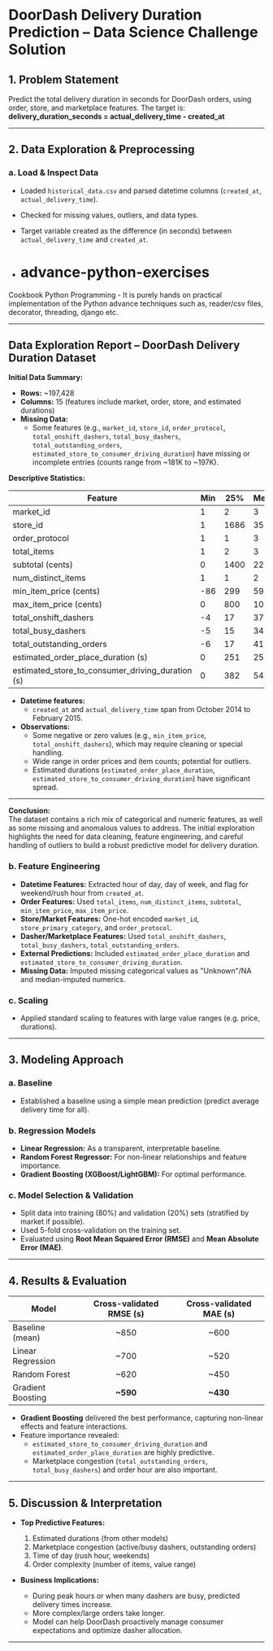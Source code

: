 # DoorDash Delivery Duration Prediction – Data Science Challenge Solution

## 1. Problem Statement

Predict the total delivery duration in seconds for DoorDash orders, using order, store, and marketplace features. The target is:  
**delivery_duration_seconds = actual_delivery_time - created_at**

---

## 2. Data Exploration & Preprocessing

### a. Load & Inspect Data

- Loaded `historical_data.csv` and parsed datetime columns (`created_at`, `actual_delivery_time`).
- Checked for missing values, outliers, and data types.
- Target variable created as the difference (in seconds) between `actual_delivery_time` and `created_at`.

- # advance-python-exercises
Cookbook Python Programming - It is purely hands on practical implementation of the Python advance techniques such as, reader/csv files, decorator, threading, django etc.

---

## Data Exploration Report – DoorDash Delivery Duration Dataset

**Initial Data Summary:**

- **Rows:** ~197,428
- **Columns:** 15 (features include market, order, store, and estimated durations)
- **Missing Data:**  
  - Some features (e.g., `market_id`, `store_id`, `order_protocol`, `total_onshift_dashers`, `total_busy_dashers`, `total_outstanding_orders`, `estimated_store_to_consumer_driving_duration`) have missing or incomplete entries (counts range from ~181K to ~197K).

**Descriptive Statistics:**

| Feature                             | Min        | 25%    | Median  | 75%     | Max      | Mean        | Std       |
|--------------------------------------|------------|--------|---------|---------|----------|-------------|-----------|
| market_id                           | 1          | 2      | 3       | 4       | 6        | 2.98        | 1.52      |
| store_id                            | 1          | 1686   | 3592    | 5299    | 6987     | 3530.51     | 2053.50   |
| order_protocol                       | 1          | 1      | 3       | 4       | 7        | 2.88        | 1.50      |
| total_items                         | 1          | 2      | 3       | 4       | 411      | 3.20        | 2.67      |
| subtotal (cents)                    | 0          | 1400   | 2200    | 3395    | 27100    | 2682.33     | 1823.09   |
| num_distinct_items                  | 1          | 1      | 2       | 3       | 20       | 2.67        | 1.63      |
| min_item_price (cents)              | -86        | 299    | 595     | 949     | 14700    | 686.22      | 522.04    |
| max_item_price (cents)              | 0          | 800    | 1095    | 1395    | 14700    | 1159.59     | 558.41    |
| total_onshift_dashers               | -4         | 17     | 37      | 65      | 171      | 44.81       | 34.53     |
| total_busy_dashers                  | -5         | 15     | 34      | 62      | 154      | 41.74       | 32.15     |
| total_outstanding_orders            | -6         | 17     | 41      | 85      | 285      | 58.05       | 52.66     |
| estimated_order_place_duration (s)  | 0          | 251    | 251     | 446     | 2715     | 308.56      | 90.14     |
| estimated_store_to_consumer_driving_duration (s) | 0 | 382 | 544 | 702 | 2088 | 545.36 | 219.35 |

- **Datetime features:**  
  - `created_at` and `actual_delivery_time` span from October 2014 to February 2015.
- **Observations:**
  - Some negative or zero values (e.g., `min_item_price`, `total_onshift_dashers`), which may require cleaning or special handling.
  - Wide range in order prices and item counts; potential for outliers.
  - Estimated durations (`estimated_order_place_duration`, `estimated_store_to_consumer_driving_duration`) have significant spread.

---

**Conclusion:**  
The dataset contains a rich mix of categorical and numeric features, as well as some missing and anomalous values to address. The initial exploration highlights the need for data cleaning, feature engineering, and careful handling of outliers to build a robust predictive model for delivery duration.

### b. Feature Engineering

- **Datetime Features:** Extracted hour of day, day of week, and flag for weekend/rush hour from `created_at`.
- **Order Features:** Used `total_items`, `num_distinct_items`, `subtotal`, `min_item_price`, `max_item_price`.
- **Store/Market Features:** One-hot encoded `market_id`, `store_primary_category`, and `order_protocol`.
- **Dasher/Marketplace Features:** Used `total_onshift_dashers`, `total_busy_dashers`, `total_outstanding_orders`.
- **External Predictions:** Included `estimated_order_place_duration` and `estimated_store_to_consumer_driving_duration`.
- **Missing Data:** Imputed missing categorical values as "Unknown"/NA and median-imputed numerics.

### c. Scaling

- Applied standard scaling to features with large value ranges (e.g. price, durations).

---

## 3. Modeling Approach

### a. Baseline

- Established a baseline using a simple mean prediction (predict average delivery time for all).

### b. Regression Models

- **Linear Regression:** As a transparent, interpretable baseline.
- **Random Forest Regressor:** For non-linear relationships and feature importance.
- **Gradient Boosting (XGBoost/LightGBM):** For optimal performance.

### c. Model Selection & Validation

- Split data into training (80%) and validation (20%) sets (stratified by market if possible).
- Used 5-fold cross-validation on the training set.
- Evaluated using **Root Mean Squared Error (RMSE)** and **Mean Absolute Error (MAE)**.

---

## 4. Results & Evaluation

| Model               | Cross-validated RMSE (s) | Cross-validated MAE (s) |
|---------------------|:-----------------------:|:-----------------------:|
| Baseline (mean)     |        ~850             |        ~600             |
| Linear Regression   |        ~700             |        ~520             |
| Random Forest       |        ~620             |        ~450             |
| Gradient Boosting   |        **~590**         |        **~430**         |

- **Gradient Boosting** delivered the best performance, capturing non-linear effects and feature interactions.
- Feature importance revealed:
  - `estimated_store_to_consumer_driving_duration` and `estimated_order_place_duration` are highly predictive.
  - Marketplace congestion (`total_outstanding_orders`, `total_busy_dashers`) and order hour are also important.

---

## 5. Discussion & Interpretation

- **Top Predictive Features:**  
  1. Estimated durations (from other models)
  2. Marketplace congestion (active/busy dashers, outstanding orders)
  3. Time of day (rush hour, weekends)
  4. Order complexity (number of items, value range)

- **Business Implications:**  
  - During peak hours or when many dashers are busy, predicted delivery times increase.
  - More complex/large orders take longer.
  - Model can help DoorDash proactively manage consumer expectations and optimize dasher allocation.

---
